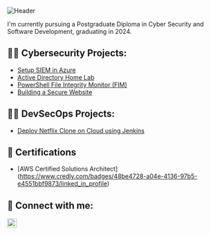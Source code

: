 ![Header](https://i.imgur.com/pZzsMu0.png)

I'm currently pursuing a Postgraduate Diploma in Cyber Security and Software Development, graduating in 2024.


<h2>👨‍💻 Cybersecurity Projects:</h2>

- [Setup SIEM in Azure](https://github.com/michaelmorley1/Microsoft-Sentinel-SIEM-Lab-Failed-RDP-Mapping)
- [Active Directory Home Lab](https://github.com/michaelmorley1/Active-Directory-Home-Lab)
- [PowerShell File Integrity Monitor (FIM)](https://github.com/michaelmorley1/File-Integrity-Monitor-FIM-)
- [Building a Secure Website](https://github.com/michaelmorley1/secure_website)

<h2>👨‍💻 DevSecOps Projects:</h2>

-  [Deploy Netflix Clone on Cloud using Jenkins](https://github.com/michaelmorley1/DevSecOps-Project-Netflix-Clone.git)


<h2> 📄 Certifications</h2>

- [AWS Certified Solutions Architect] (https://www.credly.com/badges/48be4728-a04e-4136-97b5-e4551bbf9873/linked_in_profile)

<h2> 🤳 Connect with me:</h2>

[<img align="left" alt="JoshMadakor | LinkedIn" width="22px" src="https://cdn.jsdelivr.net/npm/simple-icons@v3/icons/linkedin.svg" />][linkedin]

[linkedin]: https://linkedin.com/in/michaelmorley1

<!--
**joshmadakor1/joshmadakor1** is a ✨ _special_ ✨ repository because its `README.md` (this file) appears on your GitHub profile.

Here are some ideas to get you started:

- 🔭 I’m currently working on ...
- 🌱 I’m currently learning ...
- 👯 I’m looking to collaborate on ...
- 🤔 I’m looking for help with ...
- 💬 Ask me about ...
- 📫 How to reach me: ...
- 😄 Pronouns: ...
- ⚡ Fun fact: ...
-->
